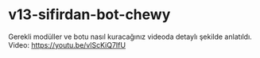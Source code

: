 # v13-sifirdan-bot-chewy

Gerekli modüller ve botu nasıl kuracağınız videoda detaylı şekilde anlatıldı.
Video: https://youtu.be/vlScKiQ7IfU
